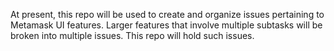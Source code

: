 At present, this repo will be used to create and organize issues pertaining to Metamask UI features. Larger features that involve multiple subtasks will be broken into multiple issues. This repo will hold such issues.